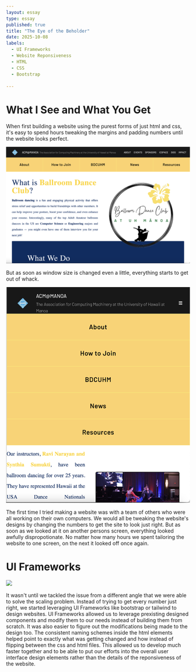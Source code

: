 ```yaml
---
layout: essay
type: essay
published: true
title: "The Eye of the Beholder"
date: 2025-10-08
labels:
  - UI Frameworks
  - Website Reponsiveness
  - HTML
  - CSS
  - Bootstrap
  
---
```


<h1>What I See and What You Get</h1>


When first building a website using the purest forms of just html and css, it's easy to spend hours tweaking the margins and padding numbers until the website looks perfect. 

<img class="img-responsive" src="../img/the-eye-of-the-beholder/ballroomProperScaling.png">

But as soon as window size is changed even a little, everything starts to get out of whack. 

<img class="img-responsive" src="../img/the-eye-of-the-beholder/ballroomImproperScaling.png">

The first time I tried making a website was with a team of others who were all working on their own computers. We would all be tweaking the website's designs by changing the numbers to get the site to look just right. But as soon as we looked at it on another persons screen, everything looked awfully dispropotionate. No matter how many hours we spent tailoring the website to one screen, on the next it looked off once again.

<h1>UI Frameworks</h1>
<img class="img-responsive" src="https://encrypted-tbn0.gstatic.com/images?q=tbn:ANd9GcQGcrNUEWZLOMbaM4lvjuDnrQN3B21LTFOkIw&s">

It wasn't until we tackled the issue from a different angle that we were able to solve the scaling problem. Instead of trying to get every number just right, we started leveraging UI Frameworks like bootstrap or tailwind to design websites. UI Frameworks allowed us to leverage prexisting designed components and modify them to our needs instead of building them from scratch. It was also easier to figure out the modifications being made to the design too. The consistent naming schemes inside the html elements helped point to exactly what was getting changed and how instead of flipping between the css and html files. This allowed us to develop much faster together and to be able to put our efforts into the overall user interface design elements rather than the details of the reponsiveness of the website.
